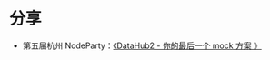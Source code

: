 # 分享

- 第五届杭州 NodeParty：[《DataHub2 - 你的最后一个 mock 方案 》](https://github.com/NodeParty-China/Node-Party/blob/master/2018-09-23/DataHub.pdf)

